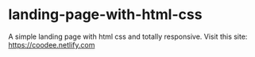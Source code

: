 # landing-page-with-html-css
A simple landing page with html css and totally responsive.
Visit this site: https://coodee.netlify.com

